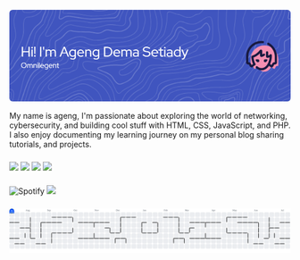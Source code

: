![Header](/img/github-header-image.png)
<!--
**agengdema/agengdema** is a ✨ _special_ ✨ repository because its `README.md` (this file) appears on your GitHub profile.

Here are some ideas to get you started:

- 🔭 I’m currently working on ...
- 🌱 I’m currently learning ...
- 👯 I’m looking to collaborate on ...
- 🤔 I’m looking for help with ...
- 💬 Ask me about ...
- 📫 How to reach me: ...
- 😄 Pronouns: ...
- ⚡ Fun fact: ...
-->

My name is ageng, I'm passionate about exploring the world of networking, cybersecurity, and building cool stuff with HTML, CSS, JavaScript, and PHP.
I also enjoy documenting my learning journey on my personal blog sharing tutorials, and projects.

###

<img src="https://img.shields.io/badge/Blogger-FF5722?style=for-the-badge&logo=blogger&logoColor=white" /> <img src="https://img.shields.io/badge/HTML5-E34F26?style=for-the-badge&logo=html5&logoColor=white" /> <img src="https://img.shields.io/badge/CSS3-1572B6?style=for-the-badge&logo=css3&logoColor=white" /> <img src="https://img.shields.io/badge/Debian-A81D33?style=for-the-badge&logo=debian&logoColor=white" />

###

![Spotify](https://spotify-recently-played-readme.vercel.app/api?user=31hv5owurwbrcsjomjk5xjbjl4qy&300=600) <img src="https://i.gifer.com/17eq.gif" width="400"/>

###

<picture>
  <source media="(prefers-color-scheme: dark)" srcset="https://raw.githubusercontent.com/agengdemasetiady/agengdemasetiady/output/pacman-contribution-graph-dark.svg">
  <source media="(prefers-color-scheme: light)" srcset="https://raw.githubusercontent.com/agengdemasetiady/agengdemasetiady/output/pacman-contribution-graph.svg">
  <img alt="pacman contribution graph" src="https://raw.githubusercontent.com/agengdemasetiady/agengdemasetiady/output/pacman-contribution-graph.svg">
</picture>
